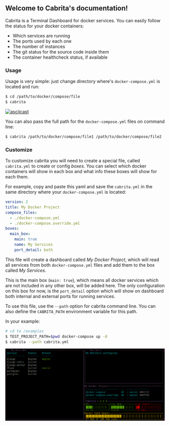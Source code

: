 ## Welcome to Cabrita's documentation!

Cabrita is a Terminal Dashboard for docker services. You can easily
follow the status for your docker containers:

* Which services are running
* The ports used by each one
* The number of instances
* The git status for the source code inside them
* The container healthcheck status, if available

### Usage

Usage is very simple: just change directory where's `docker-compose.yml`
is located and run:

```bash
$ cd /path/to/docker/compose/file
$ cabrita
```

[![asciicast](https://asciinema.org/a/Z31bttxgBe4JhuyBPvLYomoqc.png)](https://asciinema.org/a/Z31bttxgBe4JhuyBPvLYomoqc)

You can also pass the full path for the `docker-compose.yml` files on
command line:

```bash
$ cabrita /path/to/docker/compose/file1 /path/to/docker/compose/file2
```

### Customize

To customize cabrita you will need to create a special file, called
`cabrita.yml` to create or config _boxes_. You can select which docker
containers will show in each box and what info these boxes will show for
each them.

For example, copy and paste this yaml and save the `cabrita.yml` in the
same directory where your `docker-compose.yml` is located:

```yaml
version: 2
title: My Docker Project
compose_files:
  - ./docker-compose.yml
  - ./docker-compose.override.yml
boxes:
  main_box:
    main: true
    name: My Services
    port_detail: both
```

This file will create a dashboard called *My Docker Project*, which will
read all services from both `docker-compose.yml` files and add them to
the box called *My Services*.

This is the main box (`main: true`), which means all docker services
which are not included in any other box, will be added here. The only
configuration on this box for now, is the `port_detail` option which
will show on dashboard both internal and external ports for running
services.

To use this file, use the `--path` option for cabrita command line. You
can also define the `CABRITA_PATH` environment variable for this path.

In your example:

```bash
# cd to /examples
$ TEST_PROJECT_PATH=$pwd docker-compose up -d
$ cabrita --path cabrita.yml
```

![Image](source/assets/c1.png)

